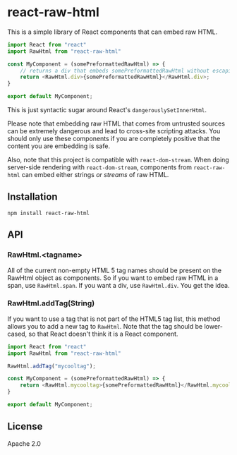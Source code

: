 # react-raw-html

This is a simple library of React components that can embed raw HTML.

```javascript
import React from "react"
import RawHtml from "react-raw-html"

const MyComponent = (somePreformattedRawHtml) => {
	// returns a div that embeds somePreformattedRawHtml without escaping it for the browser.
	return <RawHtml.div>{somePreformattedRawHtml}</RawHtml.div>;
}

export default MyComponent;
```

This is just syntactic sugar around React's `dangerouslySetInnerHtml`.

Please note that embedding raw HTML that comes from untrusted sources can be extremely dangerous and lead to cross-site scripting attacks. You should only use these components if you are completely positive that the content you are embedding is safe.

Also, note that this project is compatible with `react-dom-stream`. When doing server-side rendering with `react-dom-stream`, components from `react-raw-html` can embed either strings *or streams* of raw HTML.

## Installation

```
npm install react-raw-html
```

## API

### RawHtml.\<tagname\>

All of the current non-empty HTML 5 tag names should be present on the RawHtml object as components. So if you want to embed raw HTML in a span, use `RawHtml.span`. If you want a div, use `RawHtml.div`. You get the idea.

### RawHtml.addTag(String)

If you want to use a tag that is not part of the HTML5 tag list, this method allows you to add a new tag to `RawHtml`. Note that the tag should be lower-cased, so that React doesn't think it is a React component.

```javascript
import React from "react"
import RawHtml from "react-raw-html"

RawHtml.addTag("mycooltag");

const MyComponent = (somePreformattedRawHtml) => {
	return <RawHtml.mycooltag>{somePreformattedRawHtml}</RawHtml.mycooltag>;
}

export default MyComponent;
```

## License

Apache 2.0
